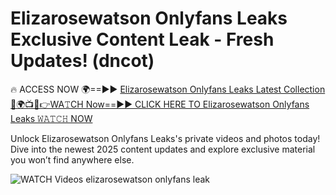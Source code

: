 # Elizarosewatson Onlyfans Leaks Exclusive Content Leak - Fresh Updates! (dncot)

🔥 ACCESS NOW 🌍==►► <a href="https://tinyurl.com/3fjeunct" rel="nofollow">Elizarosewatson Onlyfans Leaks Latest Collection</a></h3>
[🔴🌍📺📱👉WA𝚃CH Now==►► CLICK HERE TO Elizarosewatson Onlyfans Leaks 𝚆𝙰𝚃𝙲𝙷 NOW](https://tinyurl.com/3fjeunct)

Unlock Elizarosewatson Onlyfans Leaks's private videos and photos today! Dive into the newest 2025 content updates and explore exclusive material you won’t find anywhere else.


<a href="https://tinyurl.com/3fjeunct" rel="nofollow" data-target="animated-image.originalLink"><img src="https://camo.githubusercontent.com/8a4f000d20f83aca3bf7ec5f350d767afa0574a8a352519fd8cfa583a6f93a33/68747470733a2f2f692e696d6775722e636f6d2f644a486b345a712e676966" alt="WATCH Videos" data-canonical-src="https://i.imgur.com/dJHk4Zq.gif" style="max-width: 100%; display: inline-block;" data-target="animated-image.originalImage"></a>
elizarosewatson onlyfans leak